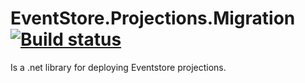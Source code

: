 EventStore.Projections.Migration [![Build status](https://ci.appveyor.com/api/projects/status/dv5mlo84kskx676d/branch/master?svg=true)](https://ci.appveyor.com/project/abdomohamed/eventstore-projections-migration/branch/master)
==========
   Is a .net library for deploying Eventstore projections.
